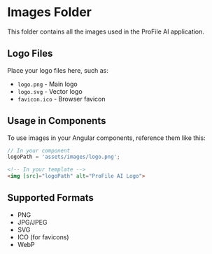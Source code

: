 # Images Folder

This folder contains all the images used in the ProFile AI application.

## Logo Files
Place your logo files here, such as:
- `logo.png` - Main logo
- `logo.svg` - Vector logo
- `favicon.ico` - Browser favicon

## Usage in Components
To use images in your Angular components, reference them like this:

```typescript
// In your component
logoPath = 'assets/images/logo.png';
```

```html
<!-- In your template -->
<img [src]="logoPath" alt="ProFile AI Logo">
```

## Supported Formats
- PNG
- JPG/JPEG
- SVG
- ICO (for favicons)
- WebP
